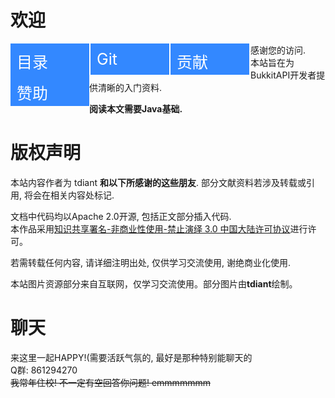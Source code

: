 # 欢迎

<div>
    <a href="/#/_sidebar.md"><div style="width:25%;height:50px;background:#3388ff;border-style:none solid none none;border-color:white;border-width:2px;float:left;">
        <span style="font-size:25px;margin-top:10px;position:absolute;text-align:center;color:white;float:left;margin-left:10px;">目录</span>
        <span style="font-size:25px;margin-top:10px;text-align:center;color:white;float:right;margin-right:10px;">   <span class="fas fa-align-justify"></span></span>
    </div></a>
    <a href="https://github.com/tdiant/BukkitDevelopmentNote"><div style="width:25%;height:50px;background:#3388ff;border-style:none solid none none;border-color:white;border-width:2px;float:left">
        <span style="font-size:25px;margin-top:10px;position:absolute;text-align:center;color:white;float:left;margin-left:10px;">Git</span>
        <span style="font-size:25px;margin-top:10px;text-align:center;color:white;float:right;margin-right:10px;">   <span class="fas fa-code-branch"></span></span>
    </div></a>
    <a href="/#/README-CONTRIBUTE.md"><div style="width:25%;height:50px;background:#3388ff;border-style:none solid none none;border-color:white;border-width:2px;float:left">
        <span style="font-size:25px;margin-top:10px;position:absolute;text-align:center;color:white;float:left;margin-left:10px;">贡献</span>
        <span style="font-size:25px;margin-top:10px;text-align:center;color:white;float:right;margin-right:10px;">   <span class="fas fa-pen-nib"></span></span>
    </div></a>
    <a href="/#/README-DONATE.md"><div style="width:25%;height:50px;background:#3388ff;float:left">
        <span style="font-size:25px;margin-top:10px;position:absolute;text-align:center;color:white;float:left;margin-left:10px;">赞助</span>
        <span style="font-size:25px;margin-top:10px;text-align:center;color:white;float:right;margin-right:10px;">   <span class="fas fa-trophy"></span></span>
    </div></a>
</div>

感谢您的访问.  
本站旨在为BukkitAPI开发者提供清晰的入门资料.  

**阅读本文需要Java基础.**

# 版权声明
本站内容作者为 tdiant **和以下所感谢的这些朋友**. 部分文献资料若涉及转载或引用, 将会在相关内容处标记.  

文档中代码均以Apache 2.0开源, 包括正文部分插入代码.  
本作品采用<a rel="license" href="http://creativecommons.org/licenses/by-nc-nd/3.0/cn/">知识共享署名-非商业性使用-禁止演绎 3.0 中国大陆许可协议</a>进行许可。

若需转载任何内容, 请详细注明出处, 仅供学习交流使用, 谢绝商业化使用.  

本站图片资源部分来自互联网，仅学习交流使用。部分图片由**tdiant**绘制。  

# 聊天
来这里一起HAPPY!(需要活跃气氛的, 最好是那种特别能聊天的  
Q群: 861294270  
~~我常年住校! 不一定有空回答你问题! emmmmmmm~~

